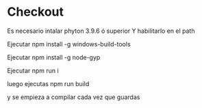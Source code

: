 # Checkout

Es necesario intalar phyton 3.9.6 ó superior Y habilitarlo en el path

Ejecutar npm install -g windows-build-tools

Ejecutar npm install -g node-gyp

Ejecutar npm run i

luego ejecutas npm run build

y se empieza a compilar cada vez que guardas
